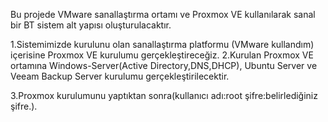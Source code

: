 Bu projede VMware sanallaştırma ortamı ve Proxmox VE kullanılarak sanal bir BT sistem alt yapısı oluşturulacaktır.

1.Sistemimizde kurulunu olan sanallaştırma platformu (VMware kullandım) içerisine Proxmox VE kurulumu gerçekleştireceğiz.
2.Kurulan Proxmox VE ortamına Windows-Server(Active Directory,DNS,DHCP), Ubuntu Server ve Veeam Backup Server kurulumu gerçekleştirilecektir.

3.Proxmox kurulumunu yaptıktan sonra(kullanıcı adı:root şifre:belirlediğiniz şifre.).
